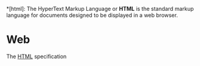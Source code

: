 *[html]: The HyperText Markup Language or **HTML** is the standard markup language for documents designed to be displayed in a web browser.

# Web

The [HTML](*html) specification
